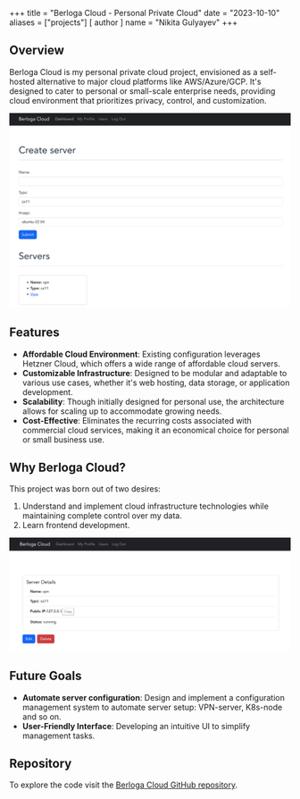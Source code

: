 +++
title = "Berloga Cloud - Personal Private Cloud"
date = "2023-10-10"
aliases = ["projects"]
[ author ]
  name = "Nikita Gulyayev"
+++

## Overview
Berloga Cloud is my personal private cloud project, envisioned as a self-hosted alternative to major cloud platforms like AWS/Azure/GCP. It's designed to cater to personal or small-scale enterprise needs, providing cloud environment that prioritizes privacy, control, and customization.

![dashboardView.png](./files/dashboardView.png)

## Features
- **Affordable Cloud Environment**: Existing configuration leverages Hetzner Cloud, which offers a wide range of affordable cloud servers.
- **Customizable Infrastructure**: Designed to be modular and adaptable to various use cases, whether it's web hosting, data storage, or application development.
- **Scalability**: Though initially designed for personal use, the architecture allows for scaling up to accommodate growing needs.
- **Cost-Effective**: Eliminates the recurring costs associated with commercial cloud services, making it an economical choice for personal or small business use.

## Why Berloga Cloud?
This project was born out of two desires:
1. Understand and implement cloud infrastructure technologies while maintaining complete control over my data.
2. Learn frontend development.

![serverView.png](./files/serverView.png)


## Future Goals
- **Automate server configuration**: Design and implement a configuration management system to automate server setup: VPN-server, K8s-node and so on.
- **User-Friendly Interface**: Developing an intuitive UI to simplify management tasks.

## Repository
To explore the code visit the [Berloga Cloud GitHub repository](https://github.com/nickyfoster/berloga-cloud).